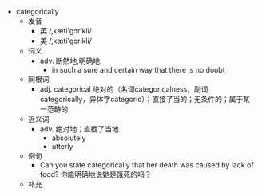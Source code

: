 - categorically
  - 发音
    - 英 /,kæti'gɔrikli/
    - 美 /,kæti'gɔrikli/
  - 词义
    - adv. 断然地,明确地
      - in such a sure and certain way that there is no doubt
  - 同根词
    - adj. categorical 绝对的（名词categoricalness，副词categorically，异体字categoric）；直接了当的；无条件的；属于某一范畴的
  - 近义词
    - adv. 绝对地；直截了当地
      - absolutely
      - utterly
  - 例句
    - Can you state categorically that her death was caused by lack of food? 你能明确地说她是饿死的吗？
  - 补充